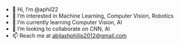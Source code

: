 - 👋 Hi, I’m @aphil22
- 👀 I’m interested in Machine Learning, Computer Vision, Robotics
- 🌱 I’m currently learning Computer Vision, AI
- 💞️ I’m looking to collaborate on CNN, AI
- 📫 Reach me at abilashphilip2012@gmail.com

<!---
aphil22/aphil22 is a ✨ special ✨ repository because its `README.md` (this file) appears on your GitHub profile.
You can click the Preview link to take a look at your changes.
--->

